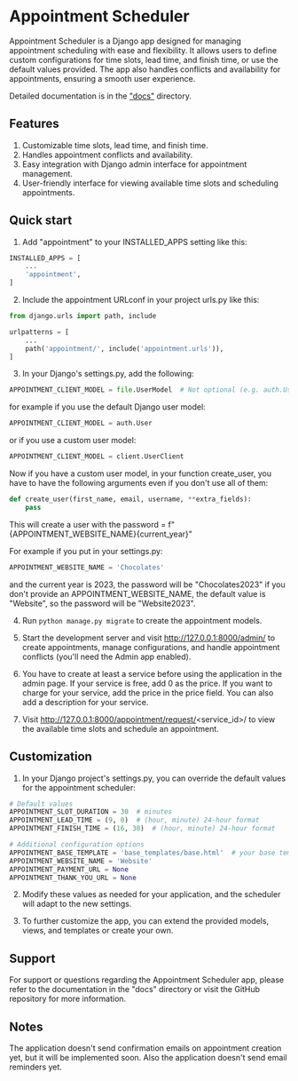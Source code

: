 # Appointment Scheduler

Appointment Scheduler is a Django app designed for managing appointment scheduling with ease and flexibility. It allows
users to define custom configurations for time slots, lead time, and finish time, or use the default values provided.
The app also handles conflicts and availability for appointments, ensuring a smooth user experience.

Detailed documentation is in the ["docs"](docs/README.md) directory.

## Features

1. Customizable time slots, lead time, and finish time.
2. Handles appointment conflicts and availability.
3. Easy integration with Django admin interface for appointment management.
4. User-friendly interface for viewing available time slots and scheduling appointments.

## Quick start

1. Add "appointment" to your INSTALLED_APPS setting like this:

```python
INSTALLED_APPS = [
    ...
    'appointment',
]
```

2. Include the appointment URLconf in your project urls.py like this:

```python
from django.urls import path, include

urlpatterns = [
    ...
    path('appointment/', include('appointment.urls')),
]
```

3. In your Django's settings.py, add the following:

```python
APPOINTMENT_CLIENT_MODEL = file.UserModel  # Not optional (e.g. auth.User, or client.UserClient)
```

for example if you use the default Django user model:

```python
APPOINTMENT_CLIENT_MODEL = auth.User
```

or if you use a custom user model:

```python
APPOINTMENT_CLIENT_MODEL = client.UserClient
```

Now if you have a custom user model, in your function create_user, you have to have the following arguments even if you
don't use all of them:

```python
def create_user(first_name, email, username, **extra_fields):
    pass
```

This will create a user with the password = f"{APPOINTMENT_WEBSITE_NAME}{current_year}"

For example if you put in your settings.py:

```python
APPOINTMENT_WEBSITE_NAME = 'Chocolates'
```

and the current year is 2023, the password will be "Chocolates2023" if you don't provide an APPOINTMENT_WEBSITE_NAME,
the default value is "Website", so the password will be "Website2023".

4. Run `python manage.py migrate` to create the appointment models.


5. Start the development server and visit http://127.0.0.1:8000/admin/
   to create appointments, manage configurations, and handle appointment conflicts (you'll need the Admin app enabled).


6. You have to create at least a service before using the application in the admin page. If your service is free, add 0
   as the price. If you want to charge for your service, add the price in the price field. You can also add a
   description for your service.

7. Visit http://127.0.0.1:8000/appointment/request/<service_id>/ to view the available time slots and schedule an
   appointment.

## Customization

1. In your Django project's settings.py, you can override the default values for the appointment scheduler:

```python
# Default values
APPOINTMENT_SLOT_DURATION = 30  # minutes
APPOINTMENT_LEAD_TIME = (9, 0)  # (hour, minute) 24-hour format
APPOINTMENT_FINISH_TIME = (16, 30)  # (hour, minute) 24-hour format

# Additional configuration options
APPOINTMENT_BASE_TEMPLATE = 'base_templates/base.html'  # your base template
APPOINTMENT_WEBSITE_NAME = 'Website'
APPOINTMENT_PAYMENT_URL = None
APPOINTMENT_THANK_YOU_URL = None
```

2. Modify these values as needed for your application, and the scheduler will adapt to the new settings.

3. To further customize the app, you can extend the provided models, views, and templates or create your own.

## Support

For support or questions regarding the Appointment Scheduler app, please refer to the documentation in the "docs"
directory or visit the GitHub repository for more information.

## Notes

The application doesn't send confirmation emails on appointment creation yet, but it will be implemented soon.
Also the application doesn't send email reminders yet.
